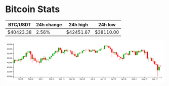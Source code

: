 # Bitcoin Stats

BTC/USDT|24h change|24h high|24h low|
|---|---|---|---|
|$40423.38|2.56%|$42451.67|$38110.00|

<img src="./chart.svg">
